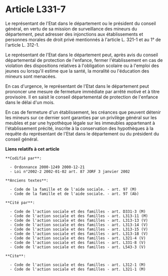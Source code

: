 # Article L331-7

Le représentant de l'Etat dans le département ou le président du conseil général, en vertu de sa mission de surveillance des
mineurs du département, peut adresser des injonctions aux établissements et personnes morales de droit privé mentionnés à
l'article L. 321-1 et au 1° de l'article L. 312-1.

Le représentant de l'Etat dans le département peut, après avis du conseil départemental de protection de l'enfance, fermer
l'établissement en cas de violation des dispositions relatives à l'obligation scolaire ou à l'emploi des jeunes ou lorsqu'il
estime que la santé, la moralité ou l'éducation des mineurs sont menacées.

En cas d'urgence, le représentant de l'Etat dans le département peut prononcer une mesure de fermeture immédiate par arrêté
motivé et à titre provisoire. Il en saisit le conseil départemental de protection de l'enfance dans le délai d'un mois.

En cas de fermeture d'un établissement, les créances que peuvent détenir les mineurs sur ce dernier sont garanties par un
privilège général sur les meubles et par une hypothèque légale sur les immeubles appartenant à l'établissement précité,
inscrite à la conservation des hypothèques à la requête du représentant de l'Etat dans le département ou du président du
conseil général.

**Liens relatifs à cet article**

	**Codifié par**:

	  - Ordonnance 2000-1249 2000-12-21
	  - Loi n°2002-2 2002-01-02 art. 87 JORF 3 janvier 2002

	**Anciens textes**:

	  - Code de la famille et de l'aide sociale. - art. 97 (M)
	  - Code de la famille et de l'aide sociale. - art. 97 (Ab)

	**Cité par**:

	  - Code de l'action sociale et des familles - art. D331-3 (M)
	  - Code de l'action sociale et des familles - art. L313-11 (M)
	  - Code de l'action sociale et des familles - art. L313-13 (V)
	  - Code de l'action sociale et des familles - art. L313-14 (V)
	  - Code de l'action sociale et des familles - art. L313-15 (V)
	  - Code de l'action sociale et des familles - art. L313-18 (V)
	  - Code de l'action sociale et des familles - art. L321-4 (V)
	  - Code de l'action sociale et des familles - art. L331-8 (V)
	  - Code de l'action sociale et des familles - art. L543-3 (V)

	**Cite**:

	  - Code de l'action sociale et des familles - art. L312-1 (M)
	  - Code de l'action sociale et des familles - art. L321-1 (M)
